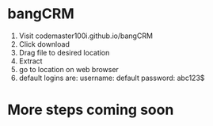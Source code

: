 # bangCRM
1) Visit codemaster100i.github.io/bangCRM
2) Click download
3) Drag file to desired location
4) Extract
5) go to location on web browser
6) default logins are:
   username: default password: abc123$
# More steps coming soon
